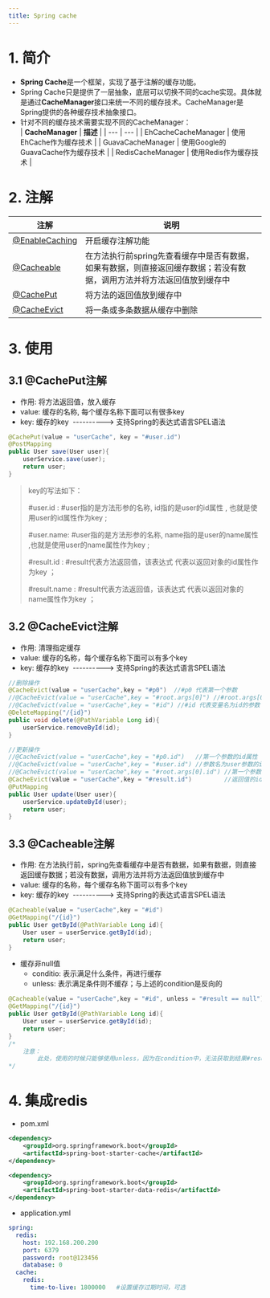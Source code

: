 ```yaml
---
title: Spring cache
---
```

# 1. 简介

-  **Spring Cache**是一个框架，实现了基于注解的缓存功能。 
-  Spring Cache只是提供了一层抽象，底层可以切换不同的cache实现。具体就是通过**CacheManager**接口来统一不同的缓存技术。CacheManager是Spring提供的各种缓存技术抽象接口。 
-  针对不同的缓存技术需要实现不同的CacheManager：  
| **CacheManager** | **描述** |
| --- | --- |
| EhCacheCacheManager | 使用EhCache作为缓存技术 |
| GuavaCacheManager | 使用Google的GuavaCache作为缓存技术 |
| RedisCacheManager | 使用Redis作为缓存技术 |



# 2. 注解
| **注解** | **说明** |
| --- | --- |
| [@EnableCaching ](/EnableCaching ) | 开启缓存注解功能 |
| [@Cacheable ](/Cacheable ) | 在方法执行前spring先查看缓存中是否有数据，如果有数据，则直接返回缓存数据；若没有数据，调用方法并将方法返回值放到缓存中 |
| [@CachePut ](/CachePut ) | 将方法的返回值放到缓存中 |
| [@CacheEvict ](/CacheEvict ) | 将一条或多条数据从缓存中删除 |



# 3. 使用


## 3.1 @CachePut注解

- 作用: 将方法返回值，放入缓存
- value: 缓存的名称, 每个缓存名称下面可以有很多key
- key: 缓存的key  ----------> 支持Spring的表达式语言SPEL语法
```java
@CachePut(value = "userCache", key = "#user.id")
@PostMapping
public User save(User user){
    userService.save(user);
    return user;
}
```


> key的写法如下：
>  
> 	#user.id : #user指的是方法形参的名称, id指的是user的id属性 , 也就是使用user的id属性作为key ;
>  
> 	#user.name: #user指的是方法形参的名称, name指的是user的name属性 ,也就是使用user的name属性作为key ;
>  
> 
>  
> 	#result.id : #result代表方法返回值，该表达式 代表以返回对象的id属性作为key ；
>  
> 	#result.name : #result代表方法返回值，该表达式 代表以返回对象的name属性作为key ；



## 3.2 @CacheEvict注解

- 作用: 清理指定缓存
- value: 缓存的名称，每个缓存名称下面可以有多个key
- key: 缓存的key  ----------> 支持Spring的表达式语言SPEL语法

```java
//删除操作
@CacheEvict(value = "userCache",key = "#p0")  //#p0 代表第一个参数
//@CacheEvict(value = "userCache",key = "#root.args[0]") //#root.args[0] 代表第一个参数
//@CacheEvict(value = "userCache",key = "#id") //#id 代表变量名为id的参数
@DeleteMapping("/{id}")
public void delete(@PathVariable Long id){
    userService.removeById(id);
}

//更新操作
//@CacheEvict(value = "userCache",key = "#p0.id")   //第一个参数的id属性
//@CacheEvict(value = "userCache",key = "#user.id") //参数名为user参数的id属性
//@CacheEvict(value = "userCache",key = "#root.args[0].id") //第一个参数的id属性
@CacheEvict(value = "userCache",key = "#result.id")         //返回值的id属性
@PutMapping
public User update(User user){
    userService.updateById(user);
    return user;
}
```


## 3.3 @Cacheable注解

- 作用: 在方法执行前，spring先查看缓存中是否有数据，如果有数据，则直接返回缓存数据；若没有数据，调用方法并将方法返回值放到缓存中
- value: 缓存的名称，每个缓存名称下面可以有多个key
- key: 缓存的key  ----------> 支持Spring的表达式语言SPEL语法

```java
@Cacheable(value = "userCache",key = "#id")
@GetMapping("/{id}")
public User getById(@PathVariable Long id){
    User user = userService.getById(id);
    return user;
}
```

-  缓存非null值 
   - conditio: 表示满足什么条件，再进行缓存
   - unless: 表示满足条件则不缓存；与上述的condition是反向的
```java
@Cacheable(value = "userCache",key = "#id", unless = "#result == null")
@GetMapping("/{id}")
public User getById(@PathVariable Long id){
    User user = userService.getById(id);
    return user;
}
/*
	注意：
		此处，使用的时候只能够使用unless，因为在condition中，无法获取到结果#result
*/
```


# 4. 集成redis

-  pom.xml 
```xml
<dependency>
    <groupId>org.springframework.boot</groupId>
    <artifactId>spring-boot-starter-cache</artifactId>
</dependency>

<dependency>
    <groupId>org.springframework.boot</groupId>
    <artifactId>spring-boot-starter-data-redis</artifactId>
</dependency>
```
 

-  application.yml 
```yaml
spring:
  redis:
    host: 192.168.200.200
    port: 6379
    password: root@123456
    database: 0
  cache:
    redis:
      time-to-live: 1800000   #设置缓存过期时间，可选
```
 

